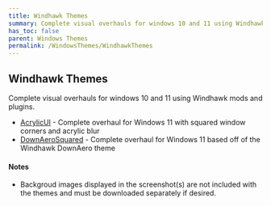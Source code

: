 ```yaml
---
title: Windhawk Themes
summary: Complete visual overhauls for windows 10 and 11 using Windhawk mods and plugins
has_toc: false
parent: Windows Themes
permalink: /WindowsThemes/WindhawkThemes
---
```


## Windhawk Themes
Complete visual overhauls for windows 10 and 11 using Windhawk mods and plugins.

- [AcrylicUI](/WindowsThemes/WindhawkThemes/AcrylicUI) - Complete overhaul for Windows 11 with squared window corners and acrylic blur
- [DownAeroSquared](/WindowsThemes/WindhawkThemes/DownAeroSquared) - Complete overhaul for Windows 11 based off of the Windhawk DownAero theme

#### Notes
- Backgroud images displayed in the screenshot(s) are not included with the themes and must be downloaded separately if desired.

